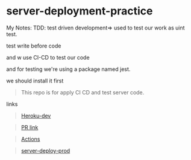 # server-deployment-practice

My Notes: 
TDD: test driven development=> used to test our work as uint test.

test write before code

and w use CI-CD to test our code

and for testing we're using a package named jest.

we should install it first

> This repo is for apply CI CD and test server code.

links

> [Heroku-dev](https://salam-server-deploy-dev.herokuapp.com/)

> [PR link](https://github.com/salammustafa728/server-deployment-practice/pull/1)

> [Actions](https://github.com/salammustafa728/server-deployment-practice/actions)

> [server-deploy-prod](https://salam-server-deploy-prodd.herokuapp.com/)